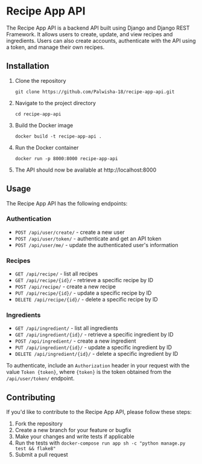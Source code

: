 # Recipe App API

The Recipe App API is a backend API built using Django and Django REST Framework. It allows users to create, update, and view recipes and ingredients. Users can also create accounts, authenticate with the API using a token, and manage their own recipes.

## Installation

1. Clone the repository

   ```
   git clone https://github.com/Palwisha-18/recipe-app-api.git
   ```

2. Navigate to the project directory

   ```
   cd recipe-app-api
   ```

3. Build the Docker image

   ```
   docker build -t recipe-app-api .
   ```

4. Run the Docker container

   ```
   docker run -p 8000:8000 recipe-app-api
   ```

5. The API should now be available at http://localhost:8000

## Usage

The Recipe App API has the following endpoints:

### Authentication

* `POST /api/user/create/` - create a new user
* `POST /api/user/token/` - authenticate and get an API token
* `POST /api/user/me/` - update the authenticated user's information

### Recipes

* `GET /api/recipe/` - list all recipes
* `GET /api/recipe/{id}/` - retrieve a specific recipe by ID
* `POST /api/recipe/` - create a new recipe
* `PUT /api/recipe/{id}/` - update a specific recipe by ID
* `DELETE /api/recipe/{id}/` - delete a specific recipe by ID

### Ingredients

* `GET /api/ingredient/` - list all ingredients
* `GET /api/ingredient/{id}/` - retrieve a specific ingredient by ID
* `POST /api/ingredient/` - create a new ingredient
* `PUT /api/ingredient/{id}/` - update a specific ingredient by ID
* `DELETE /api/ingredient/{id}/` - delete a specific ingredient by ID

To authenticate, include an `Authorization` header in your request with the value `Token {token}`, where `{token}` is the token obtained from the `/api/user/token/` endpoint.

## Contributing

If you'd like to contribute to the Recipe App API, please follow these steps:

1. Fork the repository
2. Create a new branch for your feature or bugfix
3. Make your changes and write tests if applicable
4. Run the tests with `docker-compose run app sh -c "python manage.py test && flake8"`
5. Submit a pull request
